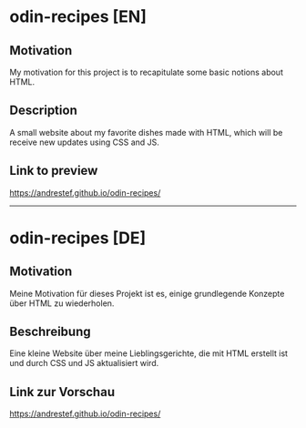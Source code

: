 # odin-recipes [EN]

## Motivation
My motivation for this project is to recapitulate some basic notions about HTML.

## Description
A small website about my favorite dishes made with HTML, which will be receive new updates using CSS and JS. 

## Link to preview
https://andrestef.github.io/odin-recipes/

---------------------------------------------------------------------------------------------------------------------------------

# odin-recipes [DE]

## Motivation
Meine Motivation für dieses Projekt ist es, einige grundlegende Konzepte über HTML zu wiederholen.

## Beschreibung
Eine kleine Website über meine Lieblingsgerichte, die mit HTML erstellt ist und durch CSS und JS aktualisiert wird.

## Link zur Vorschau
https://andrestef.github.io/odin-recipes/
